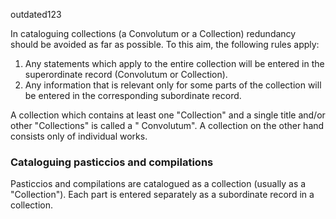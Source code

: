 outdated123

In cataloguing collections (a Convolutum or a Collection) redundancy should be avoided as far as possible. To this aim,
the following rules apply:

1. Any statements which apply to the entire collection will be entered in the superordinate record (Convolutum or
   Collection).
2. Any information that is relevant only for some parts of the collection will be entered in the corresponding
   subordinate record.

A collection which contains at least one "Collection" and a single title and/or other "Collections" is called a "
Convolutum". A collection on the other hand consists only of individual works.

### Cataloguing pasticcios and compilations

Pasticcios and compilations are catalogued as a collection (usually as a "Collection"). Each part is entered separately
as a subordinate record in a collection.
